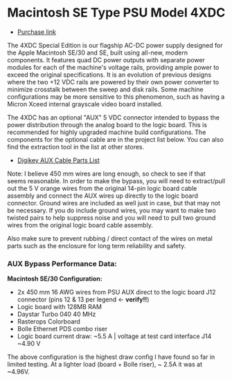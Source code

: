 # Macintosh SE Type PSU Model 4XDC

- [Purchase link](https://www.tindie.com/products/ttdesign/4xdc-apple-macintosh-se30-se-power-supply-psu/)

The 4XDC Special Edition is our flagship AC-DC power supply designed for the Apple Macintosh SE/30 and SE, built using all-new, modern components. It features quad DC power outputs with separate power modules for each of the machine's voltage rails, providing ample power to exceed the original specifications. It is an evolution of previous designs where the two +12 VDC rails are powered by their own power converter to minimize crosstalk between the sweep and disk rails. Some machine configurations may be more sensitive to this phenomenon, such as having a Micron Xceed internal grayscale video board installed.

The 4XDC has an optional "AUX" 5 VDC connector intended to bypass the power distribution through the analog board to the logic board. This is recommended for highly upgraded machine build configurations. The components for the optional cable are in the project list below. You can also find the extraction tool in the list at other stores.

- [Digikey AUX Cable Parts List](https://www.digikey.com/en/mylists/list/I7A1GWLQ9M)

Note: I believe 450 mm wires are long enough, so check to see if that seems reasonable. In order to make the bypass, you will need to extract/pull out the 5 V orange wires from the original 14-pin logic board cable assembly and connect the AUX wires up directly to the logic board connector. Ground wires are included as well just in case, but that may not be necessary. If you do include ground wires, you may want to make two twisted pairs to help suppress noise and you will need to pull two ground wires from the original logic board cable assembly.

Also make sure to prevent rubbing / direct contact of the wires on metal parts such as the enclosure for long term reliability and safety.

### AUX Bypass Performance Data:

**Macintosh SE/30 Configuration:**

- 2x 450 mm 16 AWG wires from PSU AUX direct to the logic board J12 connector (pins 12 & 13 per legend <- **verify!!**)
- Logic board with 128MB RAM
- Daystar Turbo 040 40 MHz
- Rasterops Colorboard
- Bolle Ethernet PDS combo riser
- Logic board current draw: ~5.5 A | voltage at test card interface J14 ~4.90 V

The above configuration is the highest draw config I have found so far in limited testing. At a lighter load (board + Bolle riser), ~ 2.5A it was at ~4.96V.

